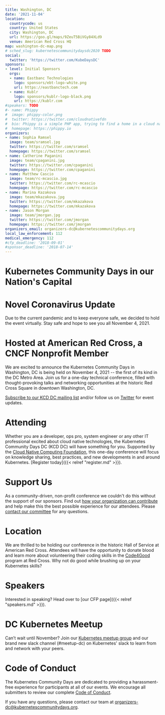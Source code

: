```yaml
---
title: Washington, DC
date: '2021-11-04'
location:
  countrycode: us
  country: United States
  city: Washington, DC
  url: https://goo.gl/maps/9ZeuT5BiVGy84XLd9
  venue: American Red Cross HQ
map: washington-dc-map.png
# sched_slug: kubernetescommunitydaysdc2020 TODO
social:
  twitter: 'https://twitter.com/KubeDaysDC'
sponsors:
- level: Initial Sponsors
  orgs:
  - name: Eastbanc Technologies
    logo: sponsors/ebt-logo-white.png
    url: https://eastbanctech.com
  - name: Kublr
    logo: sponsors/kublr-logo-black.png
    url: https://kublr.com
#speakers: TODO
#- name: Phippy
#  image: phippy-color.png
#  twitter: https://twitter.com/cloudnativefdn
#  bio: Phippy is a simple PHP app, trying to find a home in a cloud native world.
#  homepage: https://phippy.io
organizers:
- name: Sophia Ramsel
  image: team/sramsel.jpg
  twitter: https://twitter.com/sramsel
  homepage: https://twitter.com/sramsel
- name: Catherine Paganini
  image: team/cpaganini.jpg
  twitter: https://twitter.com/cpaganini
  homepage: https://twitter.com/cpaganini
- name: Matthew Cascio
  image: team/rc-mcascio.jpg
  twitter: https://twitter.com/rc-mcascio
  homepage: https://twitter.com/rc-mcascio
- name: Marina Kazakova
  image: team/mkazakova.jpg
  twitter: https://twitter.com/mkazakova
  homepage: https://twitter.com/mkazakova
- name: Jason Morgan
  image: team/jmorgan.jpg
  twitter: https://twitter.com/jmorgan
  homepage: https://twitter.com/jmorgan
organizers_email: organizers-dc@kubernetescommunitydays.org
local_law_enforcement: 112
medical_emergency: 112
#cfp_deadline: '2018-09-01'
#sponsor_deadline: '2018-07-14'
---
```


# Kubernetes Community Days in our Nation's Capital

# Novel Coronavirus Update

Due to the current pandemic and to keep everyone safe, we decided to hold the event virtually. Stay safe and hope to see you all November 4, 2021.

# Hosted at American Red Cross, a CNCF Nonprofit Member

We are excited to announce the Kubernetes Community Days in Washington, DC is being held on November 4, 2021 -- the first of its kind in the DC Metro Area. Join us for a one-day technical conference, filled with thought-provoking talks and networking opportunities at the historic Red Cross Square in downtown Washington, DC.

[Subscribe to our KCD DC mailing list](https://mailchi.mp/9bba9529e871/kubernetescommunitydayswashingtondc) and/or follow us on [Twitter](https://twitter.com/KubeDaysDC) for event updates.

# Attending

Whether you are a developer, ops pro, system engineer or any other IT professional excited about cloud native technologies, the Kubernetes Community Days DC (KCD DC) will have something for you.  Supported by the [Cloud Native Computing Foundation](https://cncf.io/), this one-day conference will focus on knowledge sharing, best practices, and new developments in and around Kubernetes. [Register today]({{< relref "register.md" >}}).

# Support Us

As a community-driven, non-profit conference we couldn't do this without the support of our sponsors. Find out [how your organization can contribute](https://409f3706.ngrok.io/events/2020-washington-dc/sponsor/) and help make this the best possible experience for our attendees. Please [contact our committee](mailto:sponsors-dc@kubernetescommunitydays.org) for any questions.

# Location

We are thrilled to be holding our conference in the historic Hall of Service at American Red Cross. Attendees will have the opportunity to donate blood and learn more about volunteering their coding skills in the [Code4Good](https://www.redcross.org/codeforgood.html) program at Red Cross. Why not do good while brushing up on your Kubernetes skills?

# Speakers

Interested in speaking? Head over to [our CFP page]({{< relref "speakers.md" >}}).

# DC Kubernetes Meetup

Can’t wait until November? Join our [Kubernetes meetup group](https://www.meetup.com/All-Things-Kubernetes-k8s-DC/) and our brand new slack channel (#meetup-dc) on Kubernetes' slack to learn from and network with your peers.

# Code of Conduct

The Kubernetes Community Days are dedicated to providing a harassment-free experience for participants at all of our events. We encourage all submitters to review our complete [Code of Conduct](https://kubernetescommunitydays.org/code-of-conduct/).

If you have any questions, please contact our team at [organizers-dc@kubernetescommunitydays.org](mailto:organizers-dc@kubernetescommunitydays.org).

